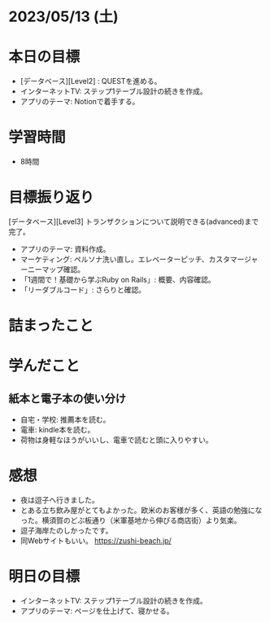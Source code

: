 # 2023/05/13 (土)

# 本日の目標

- [データベース][Level2] : QUESTを進める。
- インターネットTV: ステップ1テーブル設計の続きを作成。
- アプリのテーマ: Notionで着手する。


# 学習時間

- 8時間

# 目標振り返り

[データベース][Level3] トランザクションについて説明できる(advanced)まで完了。
- アプリのテーマ: 資料作成。
- マーケティング: ペルソナ洗い直し。エレベーターピッチ、カスタマージャーニーマップ確認。
- 「1週間で！基礎から学ぶRuby on Rails」: 概要、内容確認。
- 「リーダブルコード」: さらりと確認。

# 詰まったこと

# 学んだこと

## 紙本と電子本の使い分け
- 自宅・学校: 推薦本を読む。
- 電車: kindle本を読む。
- 荷物は身軽なほうがいいし、電車で読むと頭に入りやすい。

# 感想

- 夜は逗子へ行きました。
- とある立ち飲み屋がとてもよかった。欧米のお客様が多く、英語の勉強になった。横須賀のどぶ板通り（米軍基地から伸びる商店街）より気楽。
- 逗子海岸たのしかったです。
- 同Webサイトもいい。
https://zushi-beach.jp/


# 明日の目標

- インターネットTV: ステップ1テーブル設計の続きを作成。
- アプリのテーマ: ページを仕上げて、寝かせる。
